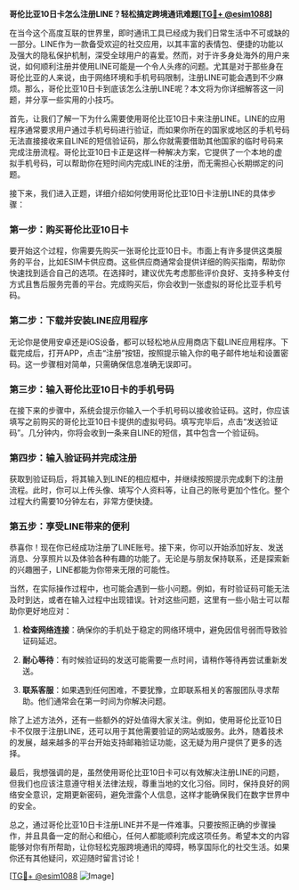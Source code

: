 **哥伦比亚10日卡怎么注册LINE？轻松搞定跨境通讯难题[[TG💪+ @esim1088](https://t.me/s/esim1088)]**

在当今这个高度互联的世界里，即时通讯工具已经成为我们日常生活中不可或缺的一部分。LINE作为一款备受欢迎的社交应用，以其丰富的表情包、便捷的功能以及强大的隐私保护机制，深受全球用户的喜爱。然而，对于许多身处海外的用户来说，如何顺利注册并使用LINE可能是一个令人头疼的问题。尤其是对于那些身在哥伦比亚的人来说，由于网络环境和手机号码限制，注册LINE可能会遇到不少麻烦。那么，哥伦比亚10日卡到底该怎么注册LINE呢？本文将为你详细解答这一问题，并分享一些实用的小技巧。

首先，让我们了解一下为什么需要使用哥伦比亚10日卡来注册LINE。LINE的应用程序通常要求用户通过手机号码进行验证，而如果你所在的国家或地区的手机号码无法直接接收来自LINE的短信验证码，那么你就需要借助其他国家的临时号码来完成注册流程。哥伦比亚10日卡正是这样一种解决方案，它提供了一个本地的虚拟手机号码，可以帮助你在短时间内完成LINE的注册，而无需担心长期绑定的问题。

接下来，我们进入正题，详细介绍如何使用哥伦比亚10日卡注册LINE的具体步骤：

### 第一步：购买哥伦比亚10日卡

要开始这个过程，你需要先购买一张哥伦比亚10日卡。市面上有许多提供这类服务的平台，比如ESIM卡供应商。这些供应商通常会提供详细的购买指南，帮助你快速找到适合自己的选项。在选择时，建议优先考虑那些评价良好、支持多种支付方式且售后服务完善的平台。完成购买后，你会收到一张虚拟的哥伦比亚手机号码。

### 第二步：下载并安装LINE应用程序

无论你是使用安卓还是iOS设备，都可以轻松地从应用商店下载LINE应用程序。下载完成后，打开APP，点击“注册”按钮，按照提示输入你的电子邮件地址和设置密码。这一步骤相对简单，只需确保信息准确无误即可。

### 第三步：输入哥伦比亚10日卡的手机号码

在接下来的步骤中，系统会提示你输入一个手机号码以接收验证码。这时，你应该填写之前购买的哥伦比亚10日卡提供的虚拟号码。填写完毕后，点击“发送验证码”。几分钟内，你将会收到一条来自LINE的短信，其中包含一个验证码。

### 第四步：输入验证码并完成注册

获取到验证码后，将其输入到LINE的相应框中，并继续按照提示完成剩下的注册流程。此时，你可以上传头像、填写个人资料等，让自己的账号更加个性化。整个过程大约需要10分钟左右，非常方便快捷。

### 第五步：享受LINE带来的便利

恭喜你！现在你已经成功注册了LINE账号。接下来，你可以开始添加好友、发送消息、分享照片以及体验各种有趣的功能了。无论是与朋友保持联系，还是探索新的兴趣圈子，LINE都能为你带来无限的可能性。

当然，在实际操作过程中，也可能会遇到一些小问题。例如，有时验证码可能无法及时到达，或者在输入过程中出现错误。针对这些问题，这里有一些小贴士可以帮助你更好地应对：

1. **检查网络连接**：确保你的手机处于稳定的网络环境中，避免因信号弱而导致验证码延迟。
   
2. **耐心等待**：有时候验证码的发送可能需要一点时间，请稍作等待再尝试重新发送。
   
3. **联系客服**：如果遇到任何困难，不要犹豫，立即联系相关的客服团队寻求帮助。他们通常会在第一时间为你解决问题。

除了上述方法外，还有一些额外的好处值得大家关注。例如，使用哥伦比亚10日卡不仅限于注册LINE，还可以用于其他需要验证的网站或服务。此外，随着技术的发展，越来越多的平台开始支持邮箱验证功能，这无疑为用户提供了更多的选择。

最后，我想强调的是，虽然使用哥伦比亚10日卡可以有效解决注册LINE的问题，但我们也应该注意遵守相关法律法规，尊重当地的文化习俗。同时，保持良好的网络安全意识，定期更新密码，避免泄露个人信息，这样才能确保我们在数字世界中的安全。

总之，通过哥伦比亚10日卡注册LINE并不是一件难事。只要按照正确的步骤操作，并且具备一定的耐心和细心，任何人都能顺利完成这项任务。希望本文的内容能够对你有所帮助，让你轻松克服跨境通讯的障碍，畅享国际化的社交生活。如果你还有其他疑问，欢迎随时留言讨论！

[[TG💪+ @esim1088](https://t.me/s/esim1088) ![Image](https://i.postimg.cc/4NQfJmqS/Snipaste-2025-05-13-00-14-12.png)]
